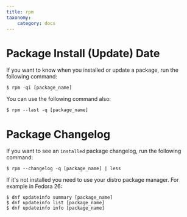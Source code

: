 ```yaml
---
title: rpm
taxonomy:
    category: docs
---
```


# Package Install (Update) Date

If you want to know when you installed or update a package, run the following command:

```
$ rpm -qi [package_name]
``` 

You can use the following command also:

```
$ rpm --last -q [package_name]
```

# Package Changelog

If you want to see an `installed` package changelog, run the following command:

```
$ rpm --changelog -q [package_name] | less
```

If it's not installed you need to use your distro package manager. For example in Fedora 26:

```
$ dnf updateinfo summary [package_name]
$ dnf updateinfo list [package_name]
$ dnf updateinfo info [package_name]
```
